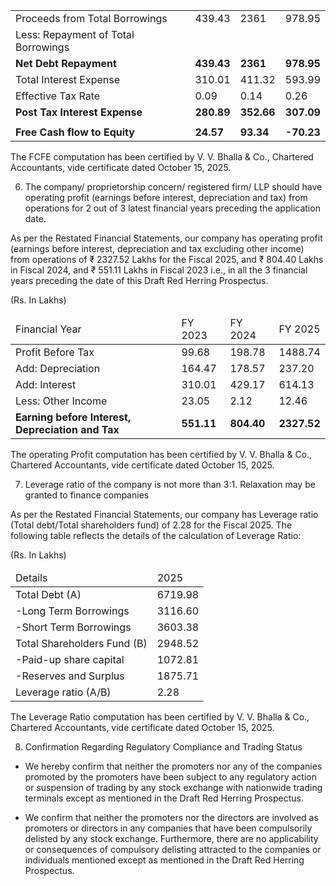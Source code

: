 <table><tr><td>Proceeds from Total Borrowings</td><td>439.43</td><td>2361</td><td>978.95</td></tr><tr><td>Less: Repayment of Total Borrowings</td><td></td><td></td><td></td></tr><tr><td><strong>Net Debt Repayment</strong></td><td><strong>439.43</strong></td><td><strong>2361</strong></td><td><strong>978.95</strong></td></tr><tr><td>Total Interest Expense</td><td>310.01</td><td>411.32</td><td>593.99</td></tr><tr><td>Effective Tax Rate</td><td>0.09</td><td>0.14</td><td>0.26</td></tr><tr><td><strong>Post Tax Interest Expense</strong></td><td><strong>280.89</strong></td><td><strong>352.66</strong></td><td><strong>307.09</strong></td></tr><tr><td></td><td></td><td></td><td></td></tr><tr><td><strong>Free Cash flow to Equity</strong></td><td><strong>24.57</strong></td><td><strong>93.34</strong></td><td><strong>-70.23</strong></td></tr></table>

The FCFE computation has been certified by V. V. Bhalla & Co., Chartered Accountants, vide certificate dated October 15, 2025.

6. The company/ proprietorship concern/ registered firm/ LLP should have operating profit (earnings before interest, depreciation and tax) from operations for 2 out of 3 latest financial years preceding the application date.

As per the Restated Financial Statements, our company has operating profit (earnings before interest, depreciation and tax excluding other income) from operations of ₹ 2327.52 Lakhs for the Fiscal 2025, and ₹ 804.40 Lakhs in Fiscal 2024, and ₹ 551.11 Lakhs in Fiscal 2023 i.e., in all the 3 financial years preceding the date of this Draft Red Herring Prospectus.

(Rs. In Lakhs)

<table><thead><tr><td>Financial Year</td><td>FY 2023</td><td>FY 2024</td><td>FY 2025</td></tr></thead><tbody><tr><td>Profit Before Tax</td><td>99.68</td><td>198.78</td><td>1488.74</td></tr><tr><td>Add: Depreciation</td><td>164.47</td><td>178.57</td><td>237.20</td></tr><tr><td>Add: Interest</td><td>310.01</td><td>429.17</td><td>614.13</td></tr><tr><td>Less: Other Income</td><td>23.05</td><td>2.12</td><td>12.46</td></tr><tr><td><strong>Earning before Interest, Depreciation and Tax</strong></td><td><strong>551.11</strong></td><td><strong>804.40</strong></td><td><strong>2327.52</strong></td></tr></tbody></table>

The operating Profit computation has been certified by V. V. Bhalla & Co., Chartered Accountants, vide certificate dated October 15, 2025.

7. Leverage ratio of the company is not more than 3:1. Relaxation may be granted to finance companies

As per the Restated Financial Statements, our company has Leverage ratio (Total debt/Total shareholders fund) of 2.28 for the Fiscal 2025. The following table reflects the details of the calculation of Leverage Ratio:

(Rs. In Lakhs)

<table><thead><tr><td>Details</td><td>2025</td></tr></thead><tbody><tr><td>Total Debt (A)</td><td>6719.98</td></tr><tr><td>-Long Term Borrowings</td><td>3116.60</td></tr><tr><td>-Short Term Borrowings</td><td>3603.38</td></tr><tr><td>Total Shareholders Fund (B)</td><td>2948.52</td></tr><tr><td>-Paid-up share capital</td><td>1072.81</td></tr><tr><td>-Reserves and Surplus</td><td>1875.71</td></tr><tr><td>Leverage ratio (A/B)</td><td>2.28</td></tr></tbody></table>

The Leverage Ratio computation has been certified by V. V. Bhalla & Co., Chartered Accountants, vide certificate dated October 15, 2025.

8. Confirmation Regarding Regulatory Compliance and Trading Status

* We hereby confirm that neither the promoters nor any of the companies promoted by the promoters have been subject to any regulatory action or suspension of trading by any stock exchange with nationwide trading terminals except as mentioned in the Draft Red Herring Prospectus.

* We confirm that neither the promoters nor the directors are involved as promoters or directors in any companies that have been compulsorily delisted by any stock exchange. Furthermore, there are no applicability or consequences of compulsory delisting attracted to the companies or individuals mentioned except as mentioned in the Draft Red Herring Prospectus.
